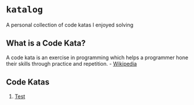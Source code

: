 # `katalog`
A personal collection of code katas I enjoyed solving

## What is a Code Kata?
A code kata is an exercise in programming which helps a programmer hone their skills through practice and repetition. - [Wikipedia](https://en.wikipedia.org/wiki/Kata_(programming))

## Code Katas
  1. [Test](https://github.com/rjbernaldo/katalog/tree/master/test)